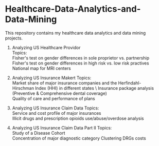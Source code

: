 # Healthcare-Data-Analytics-and-Data-Mining

This repository contains my healthcare data analytics and data mining projects.

1. Analyzing US Healthcare Providor \
  Topics: \
  Fisher's test on gender differences in sole proprietor vs. partnership \
  Fisher's test on gender differences in high risk vs. low risk practives
  National map for MRI centers
  
2. Analyzing US Insurance Makert
  Topics: \
  Market share of major insurance companies and the Herfindahl-Hirschman Index (HHI) in different states \ 
  Insurance package analysis (Preventive & Comprehensive dental coverage) \
  Quality of care and performance of plans
  
3. Analyzing US Insurance Claim Data
  Topics: \
  Service and cost profile of major insurances \
  Illicit drugs and prescription opioids use/abuse/overdose analysis
  
4. Analyzing US Insurance Claim Data Part II
  Topics: \
  Study of a Disease Cohort \
  Concentration of major diagnostic category
  Clustering DRGs costs
